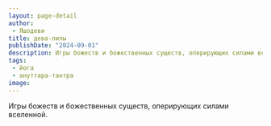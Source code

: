 ```yaml
---
layout: page-detail
author:
 - Яшодеви
title: дева-лилы
publishDate: "2024-09-01"
description: Игры божеств и божественных существ, оперирующих силами вселенной.
tags:
 - йога
 - ануттара-тантра
image: 
---
```


Игры божеств и божественных существ, оперирующих силами вселенной.

